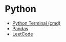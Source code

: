 # Python
  * [Python Terminal (cmd)](https://github.com/yangshiteng/StatQuest-Study-Notes/blob/main/Notes/pythonterminal.md)
  * [Pandas](https://github.com/yangshiteng/StatQuest-Study-Notes/blob/main/Notes/pandas.md)
* [LeetCode](https://github.com/yangshiteng/StatQuest-Study-Notes/blob/main/Notes/LeetCodeQuestions.md)
